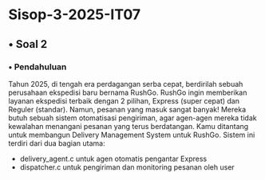 # Sisop-3-2025-IT07


## • Soal 2

### • Pendahuluan
Tahun 2025, di tengah era perdagangan serba cepat, berdirilah sebuah perusahaan ekspedisi baru bernama RushGo. RushGo ingin memberikan layanan ekspedisi terbaik dengan 2 pilihan, Express (super cepat) dan Reguler (standar). Namun, pesanan yang masuk sangat banyak! Mereka butuh sebuah sistem otomatisasi pengiriman, agar agen-agen mereka tidak kewalahan menangani pesanan yang terus berdatangan. Kamu ditantang untuk membangun Delivery Management System untuk RushGo. 
Sistem ini terdiri dari dua bagian utama:
- delivery_agent.c untuk agen otomatis pengantar Express
- dispatcher.c untuk pengiriman dan monitoring pesanan oleh user

